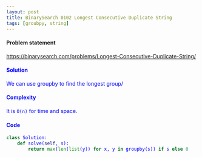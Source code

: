 ```yaml
---
layout: post
title: BinarySearch 0102 Longest Consecutive Duplicate String
tags: [groubpy, string]
---
```


#### Problem statement

<a href="https://binarysearch.com/problems/Longest-Consecutive-Duplicate-String/"> <font color = blue>https://binarysearch.com/problems/Longest-Consecutive-Duplicate-String/

#### Solution
We can use groupby to find the longest group/

#### Complexity
It is `O(n)` for time and space.

#### Code
```python
class Solution:
    def solve(self, s):
        return max(len(list(y)) for x, y in groupby(s)) if s else 0
```
